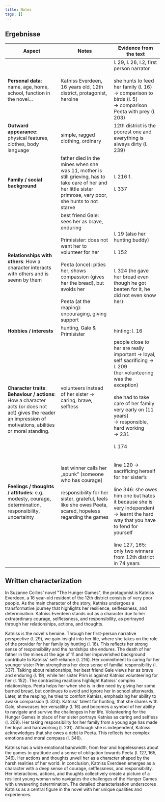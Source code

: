 ```yaml
---
title: Notes
tags: []
---
```


## Ergebnisse

| Aspect | Notes | Evidence from the text |
| ---- | ---- | ---- |
| **Personal data**: name, age, home, school, function in the novel… | Katniss Everdeen, 16 years old, 12th district, protagonist, heroine | l. 29, l. 26, l.2, first person narrator<br><br>she hunts to feed her family (l. 16)<br>→ comparison to birds (l. 5)<br>→ comparison Peeta with prey (l. 203) |
| **Outward appearance**: physical features, clothes, body language | simple, ragged clothing, ordinary | 12th district is the poorest one and everything is always dirty (l. 239) |
| **Family / social background** | father died in the mines when she was 11, mother is still grieving, has to take care of her and her little sister primrose, very poor, she hunts to not starve | l. 216 f.<br><br>l. 337 |
| **Relationships with others**: How a character interacts with others and is seenn by them | best friend Gale: sees her as brave, enduring<br><br>Primisister: does not want her to volunteer for her<br><br>Peeta (once): pities her, shows compassion (gives her the bread), but avoids her<br><br>Peeta (at the reaping): encouraging, giving support | l. 19 (also her hunting buddy)<br><br>l. 152<br><br><br>l. 324 (he gave her bread even though he got beaten for it, he did not even know her) |
| **Hobbies / interests** | hunting, Gale & Primisister | hinting: l. 16 |
| **Character traits**:<br>**Behaviour / actions**: How a character acts (or does not act) gives the reader an impression of motivations, abilities or moral standing.<br><br><br><br><br><br><br><br><br>**Feelings / thoughts / attitudes**: e.g. modesty, courage, determination, responsibility, uncertainty | volunteers instead of her sister → caring, brave, selfless<br><br><br><br><br><br><br><br><br><br>last winner calls her „spunk” (someone who has courage)<br><br>responsibility for her sister, grateful, feels like she owes Peeta, scared, hopeless regarding the games | people close to her are really important → loyal, self sacrificing → l. 209<br>(her volunteering was the exception)<br><br>she had to take care of her family very early on (11 years)<br>→ responsible, hard working<br>→ 231<br><br>l. 174<br><br><br>line 120 → sacrificing herself for her sister’s <br><br>line 346: she owes him one but hates it because she is very independent → learnt the hard way that you have to fend for yourself<br><br>line 127, 165: only two winners from 12th district in 74 years |

## Written characterization

In Suzanne Collins' novel "The Hunger Games", the protagonist is Katniss Everdeen, a 16 year-old resident of the 12th district consists of very poor people. As the main character of the story, Katniss undergoes a transformative journey that highlights her resilience, selflessness, and determination. Katniss Everdeen stands out as a character due to her extraordinary courage, selflessness, and responsibility, as portrayed through her relationships, actions, and thoughts.

Katniss is the novel's heroine. Through her first-person narrative perspective (l. 29), we gain insight into her life, where she takes on the role of the provider for her family by hunting (l. 16). This reflects her strong sense of responsibility and the hardships she endures. The death of her father in the mines at the age of 11 and her impoverished background contribute to Katniss' self-reliance (l. 216). Her commitment to caring for her younger sister Prim strengthens her deep sense of familial responsibility (l. 337).
Talking about relationships, her best friend Gale views her as brave and enduring (l. 19), while her sister Prim is against Katniss volunteering for her (l. 152). The contrasting reactions highlight Katniss' complex relationships. Peeta helps her when she is in dire need by giving her some burned bread, but continues to avoid and ignore her in school afterwards. Later, at the reaping, he tries to comfort Katniss, emphasizing her ability to awake compassion (l. 324).
Katniss' talent for hunting, that she shares with Gale, showcases her versatility (l. 16) and becomes a symbol of her ability to navigate and survive the challenges in her life.
Volunteering for the Hunger Games in place of her sister portrays Katniss as caring and selfless (l. 209). Her taking responsibility for her family from a young age has made her loyal and hardworking (l. 231). Although she is independent, Katniss acknowledges that she owes a debt to Peeta. This reflects her complex emotions and moral compass (l. 346).

Katniss has a wide emotional bandwidth, from fear and hopelessness about the games to gratitude and a sense of obligation towards Peeta (l. 127, 165, 346). 
Her actions and thoughts unveil her as a character shaped by the harsh realities of her world.
In conclusion, Katniss Everdeen emerges as a character with a deep sense of courage, selflessness, and responsibility. Her interactions, actions, and thoughts collectively create a picture of a resilient young woman who navigates the challenges of the Hunger Games with unwavering determination. The detailed characterisation underscores Katniss as a central figure in the novel with her unique qualities and experiences.
